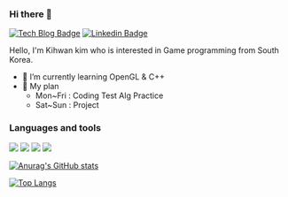 ### Hi there 👋


[![Tech Blog Badge](http://img.shields.io/badge/-Tech%20blog-black?style=flat-square&logo=github&link=https://merry-nightmare.tistory.com/)](https://merry-nightmare.tistory.com/) 
[![Linkedin Badge](https://img.shields.io/badge/-LinkedIn-blue?style=flat-square&logo=Linkedin&logoColor=white&link=https://www.linkedin.com/in/kim-kihwan-785b18193/)](https://www.linkedin.com/in/kim-kihwan-785b18193/)

Hello, I'm Kihwan kim who is interested in Game programming from South Korea.
- 🌱 I’m currently learning OpenGL & C++
- 🤔 My plan
    - Mon~Fri : Coding Test Alg Practice
    - Sat~Sun : Project


### Languages and tools


<img src="https://img.shields.io/badge/C-A8B9CC?style=flat-square&logo=C&logoColor=white"/></a>
<img src="https://img.shields.io/badge/C++-00599C?style=flat-square&logo=C%2B%2B&logoColor=white"/></a>
<img src="https://img.shields.io/badge/CSharp-239120?style=flat-square&logo=C%20Sharp&logoColor=white"/></a>
<img src="https://img.shields.io/badge/Visual Studio-5C2D91?style=flat-square&logo=Visual%20Studio&logoColor=white"/></a>


[![Anurag's GitHub stats](https://github-readme-stats.vercel.app/api?username=pilot1129&show_icons=true&theme=radical&hide=contribs,issues)
](https://github.com/anuraghazra/github-readme-stats)

[![Top Langs](https://github-readme-stats.vercel.app/api/top-langs/?username=pilot1129&langs_count=3&layout=compact)](https://github.com/anuraghazra/github-readme-stats)


<!--
**pilot1129/pilot1129** is a ✨ _special_ ✨ repository because its `README.md` (this file) appears on your GitHub profile.


Here are some ideas to get you started:

- 🔭 I’m currently working on ...
- 🌱 I’m currently learning ...
- 👯 I’m looking to collaborate on ...
- 🤔 I’m looking for help with ...
- 💬 Ask me about ...
- 📫 How to reach me: ...
- 😄 Pronouns: ...
- ⚡ Fun fact: ...
-->



